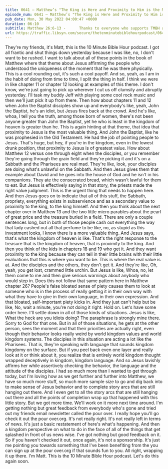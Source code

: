 ```yaml
---
title: 0641 – Matthew’s "The King is Here and Proximity to Him is the Most Important Thing" Theme
episode_num: 0641 – Matthew’s "The King is Here and Proximity to Him is the Most Important Thing" The
pub_date: Mon, 30 May 2022 04:00:47 +0000
duration: 06:10
subtitle: Matthew 26:6-13 -      Thanks to everyone who supports TMBH at  You're the reason we can all do this together!  Music written and performed by .
url: https://traffic.libsyn.com/secure/thetenminutebiblehourpodcast/0641__Matthews_The_King_is_Here_and_Proximity_to_Him_is_the_Most_Important_Thing_Theme.mp3
---
```


 They're my friends, it's Matt, this is the 10 Minute Bible Hour podcast. I got all frantic and shut things down yesterday because I was like, no, I don't want to be rushed. I want to talk about all of these points in the book of Matthew where that theme about Jesus affirming the people who understood the uniqueness of the moment that he was there physically. This is a cool rounding out, it's such a cool payoff. And so, yeah, as I am in the habit of doing from time to time, I split the thing in half. I think we were in like chapter 11 or chapter 12 looking at examples of this theme. I don't know, we're just going to pick up wherever I cut us off clumsily and abruptly yesterday. I'll task my buddy Jeff with playing some cool rock music and then we'll just pick it up from there. Then how about chapters 11 and 12 when John the Baptist disciples show up and everybody's like, yeah, John the Baptist, he's an idiot, but Jesus fires back at the crowd. And he's like, whoa, I tell you the truth, among those born of women, there's not been anyone greater than John the Baptist, yet he who is least in the kingdom of heaven is greater than he. This is again hinting at that theme, that idea that proximity to Jesus is the most valuable thing. And John the Baptist, like he was prophesied in the Old Testament. He had the job of pointing people to Jesus. That's huge, but hey, if you're in the kingdom, even in the lowest drunk position, that proximity to Jesus is of greatest value. How about Matthew 12 versus one through eight when the disciples, or you remember they're going through the grain field and they're picking it and it's on a Sabbath and the Pharisees are real mad. They're like, look, your disciples are doing what's unlawful on the Sabbath. And then Jesus gives them that example about David and he goes into the house of God and he isn't in his companions. They ate the consecrated bread, which wasn't lawful for them to eat. But Jesus is effectively saying in that story, the priests made the right value judgment. This is the urgent thing that needs to happen here. And then Jesus goes on to indicate that all of this stuff, the Sabbath, propriety, everything exists in subservience and as a secondary value to proximity to the king, to the king himself. And then you think about the next chapter over in Matthew 13 and the two little micro parables about the pearl of great price and the treasure buried in a field. There are only a couple sentences long, but in both of those people cash out everything the way that lady cashed out all that perfume to be like, no, as stupid as this investment looks, I know there is a more valuable thing. And Jesus says, that's what the kingdom of heaven is like. That's the right response to the treasure that is the kingdom of heaven, that is proximity to the king. And then you think of the kids in chapters 18 and 19 who get it. And they want proximity to the king because they can tell in their little brains with their little evaluations that this is where you want to be. This is where the real value is at. And the disciples and the others, they don't get it. And they're like, Oh, yeah, you get lost, crammed little urchin. But Jesus is like, Whoa, no, let them come to me and then give serious warnings about anybody who would step in. Does this not follow that same pattern here in Matthew chapter 26? People's false bloated sense of piety causes them to look at someone who is in the process of really getting it in their own way with what they have to give in their own language, in their own expression. And that bloated, self-important piety kicks in. And they just can't help but be like, No, wait a minute, you're not doing it right. Hold on. Let's have some order here. I'll settle down in all of those kinds of situations. Jesus is like, What the heck are you idiots doing? The paraphrase is strongly mine there. Sorry to God for that one. But in all of those situations, he gets at the other person, sees the moment and that their priorities are actually right, even though their behavior looks really weird by world kingdom values and world kingdom systems. The disciples in this situation are acting a lot like the Pharisees. That is, they're speaking with language that sounds kingdom kingdomy on the surface. But if you peel back even one layer and really look at it or think about it, you realize that is entirely world kingdom thought wrapped deceptively in kingdom, kingdom language. And so Jesus lavishly affirms her while assertively checking the behavior, the language and the attitude of the disciples. I had so much more than I wanted to get through today, but I'm loving how as we get further and further into Matthew, we have so much more stuff, so much more sample size to go and dig back into to make sense of Jesus behavior and to complete story arcs that are still hanging out there. And I even get to all the story arcs that are still hanging out there and all the points of completion wrap up that happened with this little story. But we got more time. We'll work on it more next time around. I'm getting nothing but great feedback from everybody who's gone and tried out my friends email newsletter called the pour over. I really hope you'll go check it out the pour over.org. It's not really right. It's not really left in terms of news. It's just a basic restatement of here's what's happening. And then a kingdom perspective on what to do in the face of all of the things that get splashed in front of us news wise. I've got nothing but good feedback on it. So if you haven't checked it out, once again, it's not a sponsorship. It's just me pointing you towards something that I've been benefiting from the you can sign up at the pour over.org if that sounds fun to you. All right, wrapping it up there. I'm Matt. This is the 10 Minute Bible Hour podcast. Let's do this again soon.
